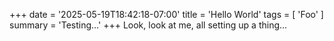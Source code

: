 +++
date = '2025-05-19T18:42:18-07:00'
title = 'Hello World'
tags = [ 'Foo' ]
summary = 'Testing…'
+++
Look, look at me, all setting up a thing...
